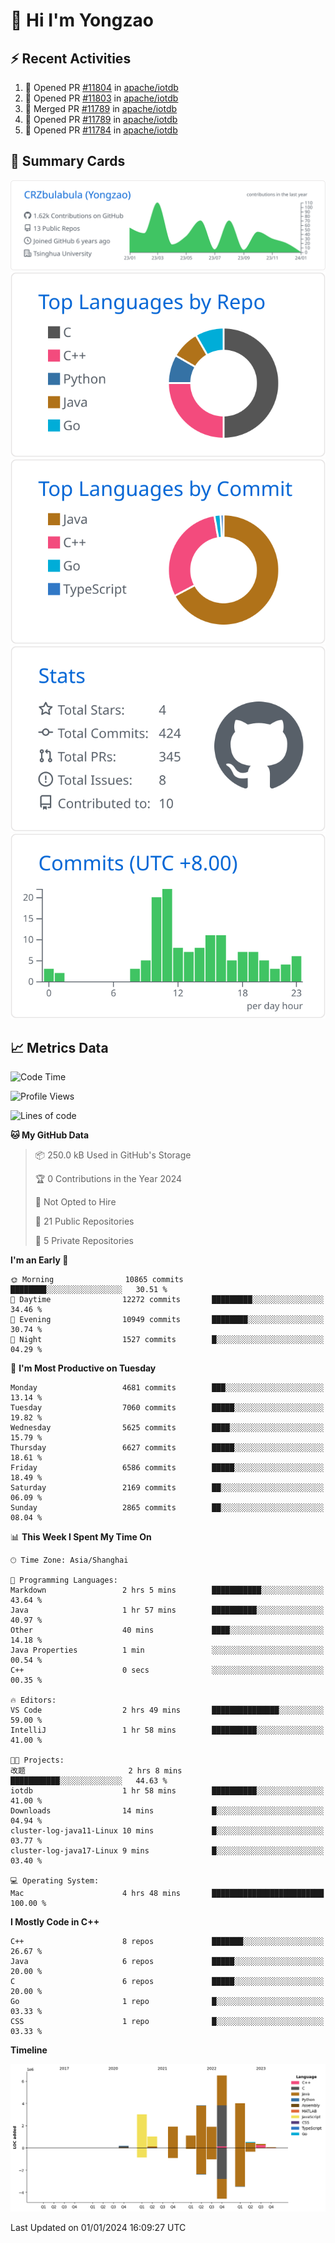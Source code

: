 # 👋 Hi I'm Yongzao

## ⚡ Recent Activities
<!--START_SECTION:activity-->
1. 💪 Opened PR [#11804](https://github.com/apache/iotdb/pull/11804) in [apache/iotdb](https://github.com/apache/iotdb)
2. 💪 Opened PR [#11803](https://github.com/apache/iotdb/pull/11803) in [apache/iotdb](https://github.com/apache/iotdb)
3. 🎉 Merged PR [#11789](https://github.com/apache/iotdb/pull/11789) in [apache/iotdb](https://github.com/apache/iotdb)
4. 💪 Opened PR [#11789](https://github.com/apache/iotdb/pull/11789) in [apache/iotdb](https://github.com/apache/iotdb)
5. 💪 Opened PR [#11784](https://github.com/apache/iotdb/pull/11784) in [apache/iotdb](https://github.com/apache/iotdb)
<!--END_SECTION:activity-->

## 🎑 Summary Cards

[![](https://raw.githubusercontent.com/CRZbulabula/CRZbulabula/main/profile-summary-card-output/github/0-profile-details.svg)](https://github.com/vn7n24fzkq/github-profile-summary-cards)
[![](https://raw.githubusercontent.com/CRZbulabula/CRZbulabula/main/profile-summary-card-output/github/1-repos-per-language.svg)](https://github.com/vn7n24fzkq/github-profile-summary-cards) [![](https://raw.githubusercontent.com/CRZbulabula/CRZbulabula/main/profile-summary-card-output/github/2-most-commit-language.svg)](https://github.com/vn7n24fzkq/github-profile-summary-cards)
[![](https://raw.githubusercontent.com/CRZbulabula/CRZbulabula/main/profile-summary-card-output/github/3-stats.svg)](https://github.com/vn7n24fzkq/github-profile-summary-cards) [![](https://raw.githubusercontent.com/CRZbulabula/CRZbulabula/main/profile-summary-card-output/github/4-productive-time.svg)](https://github.com/vn7n24fzkq/github-profile-summary-cards)

## 📈 Metrics Data

<!--START_SECTION:waka-->
![Code Time](http://img.shields.io/badge/Code%20Time-527%20hrs%2044%20mins-blue)

![Profile Views](http://img.shields.io/badge/Profile%20Views-0-blue)

![Lines of code](https://img.shields.io/badge/From%20Hello%20World%20I%27ve%20Written-24.4%20million%20lines%20of%20code-blue)

**🐱 My GitHub Data** 

> 📦 250.0 kB Used in GitHub's Storage 
 > 
> 🏆 0 Contributions in the Year 2024
 > 
> 🚫 Not Opted to Hire
 > 
> 📜 21 Public Repositories 
 > 
> 🔑 5 Private Repositories 
 > 
**I'm an Early 🐤** 

```text
🌞 Morning                10865 commits       ████████░░░░░░░░░░░░░░░░░   30.51 % 
🌆 Daytime                12272 commits       █████████░░░░░░░░░░░░░░░░   34.46 % 
🌃 Evening                10949 commits       ████████░░░░░░░░░░░░░░░░░   30.74 % 
🌙 Night                  1527 commits        █░░░░░░░░░░░░░░░░░░░░░░░░   04.29 % 
```
📅 **I'm Most Productive on Tuesday** 

```text
Monday                   4681 commits        ███░░░░░░░░░░░░░░░░░░░░░░   13.14 % 
Tuesday                  7060 commits        █████░░░░░░░░░░░░░░░░░░░░   19.82 % 
Wednesday                5625 commits        ████░░░░░░░░░░░░░░░░░░░░░   15.79 % 
Thursday                 6627 commits        █████░░░░░░░░░░░░░░░░░░░░   18.61 % 
Friday                   6586 commits        █████░░░░░░░░░░░░░░░░░░░░   18.49 % 
Saturday                 2169 commits        ██░░░░░░░░░░░░░░░░░░░░░░░   06.09 % 
Sunday                   2865 commits        ██░░░░░░░░░░░░░░░░░░░░░░░   08.04 % 
```


📊 **This Week I Spent My Time On** 

```text
🕑︎ Time Zone: Asia/Shanghai

💬 Programming Languages: 
Markdown                 2 hrs 5 mins        ███████████░░░░░░░░░░░░░░   43.64 % 
Java                     1 hr 57 mins        ██████████░░░░░░░░░░░░░░░   40.97 % 
Other                    40 mins             ████░░░░░░░░░░░░░░░░░░░░░   14.18 % 
Java Properties          1 min               ░░░░░░░░░░░░░░░░░░░░░░░░░   00.54 % 
C++                      0 secs              ░░░░░░░░░░░░░░░░░░░░░░░░░   00.35 % 

🔥 Editors: 
VS Code                  2 hrs 49 mins       ███████████████░░░░░░░░░░   59.00 % 
IntelliJ                 1 hr 58 mins        ██████████░░░░░░░░░░░░░░░   41.00 % 

🐱‍💻 Projects: 
改题                       2 hrs 8 mins        ███████████░░░░░░░░░░░░░░   44.63 % 
iotdb                    1 hr 58 mins        ██████████░░░░░░░░░░░░░░░   41.00 % 
Downloads                14 mins             █░░░░░░░░░░░░░░░░░░░░░░░░   04.94 % 
cluster-log-java11-Linux 10 mins             █░░░░░░░░░░░░░░░░░░░░░░░░   03.77 % 
cluster-log-java17-Linux 9 mins              █░░░░░░░░░░░░░░░░░░░░░░░░   03.40 % 

💻 Operating System: 
Mac                      4 hrs 48 mins       █████████████████████████   100.00 % 
```

**I Mostly Code in C++** 

```text
C++                      8 repos             ███████░░░░░░░░░░░░░░░░░░   26.67 % 
Java                     6 repos             █████░░░░░░░░░░░░░░░░░░░░   20.00 % 
C                        6 repos             █████░░░░░░░░░░░░░░░░░░░░   20.00 % 
Go                       1 repo              █░░░░░░░░░░░░░░░░░░░░░░░░   03.33 % 
CSS                      1 repo              █░░░░░░░░░░░░░░░░░░░░░░░░   03.33 % 
```



**Timeline**

![Lines of Code chart](https://raw.githubusercontent.com/CRZbulabula/CRZbulabula/main/assets/bar_graph.png)


 Last Updated on 01/01/2024 16:09:27 UTC
<!--END_SECTION:waka-->

